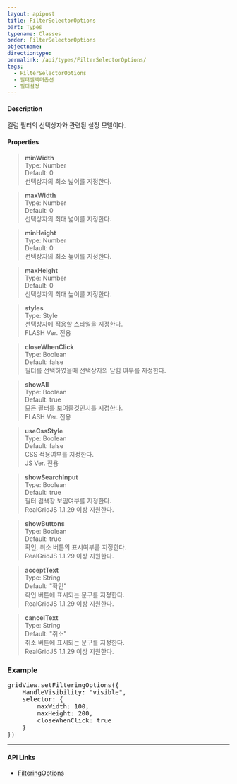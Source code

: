 ```yaml
---
layout: apipost
title: FilterSelectorOptions
part: Types
typename: Classes
order: FilterSelectorOptions
objectname: 
directiontype: 
permalink: /api/types/FilterSelectorOptions/
tags:
  - FilterSelectorOptions
  - 필터셀렉터옵션 
  - 필터설정
---
```


#### Description

 컬럼 필터의 선택상자와 관련된 설정 모델이다.

#### Properties

> **minWidth**  
> Type: Number  
> Default: 0  
> 선택상자의 최소 넓이를 지정한다.  

> **maxWidth**  
> Type: Number  
> Default: 0  
> 선택상자의 최대 넓이를 지정한다.  

> **minHeight**  
> Type: Number  
> Default: 0  
> 선택상자의 최소 높이를 지정한다.  

> **maxHeight**  
> Type: Number  
> Default: 0  
> 선택상자의 최대 높이를 지정한다.  

> **styles**  
> Type: Style  
> 선택상자에 적용할 스타일을 지정한다.  
> FLASH Ver. 전용  

> **closeWhenClick**  
> Type: Boolean  
> Default: false  
> 필터를 선택하였을때 선택상자의 닫힘 여부를 지정한다.  

> **showAll**  
> Type: Boolean  
> Default: true  
> 모든 필터를 보여줄것인지를 지정한다.  
> FLASH Ver. 전용  

> **useCssStyle**  
> Type: Boolean     
> Default: false       
> CSS 적용여부를 지정한다.  
> JS Ver. 전용     

> **showSearchInput**  
> Type: Boolean     
> Default: true       
> 필터 검색창 보임여부를 지정한다.     
> RealGridJS 1.1.29 이상 지원한다.  

> **showButtons**  
> Type: Boolean  
> Default: true      
> 확인, 취소 버튼의 표시여부를 지정한다.     
> RealGridJS 1.1.29 이상 지원한다.  

> **acceptText**  
> Type: String  
> Default: "확인"    
> 확인 버튼에 표시되는 문구를 지정한다.    
> RealGridJS 1.1.29 이상 지원한다.  

> **cancelText**  
> Type: String  
> Default: "취소"    
> 취소 버튼에 표시되는 문구를 지정한다.    
> RealGridJS 1.1.29 이상 지원한다.  

### Example  

<pre class="prettyprint">
gridView.setFilteringOptions({
    HandleVisibility: "visible",
    selector: {
        maxWidth: 100,
        maxHeight: 200,
        closeWhenClick: true
    }
})
</pre>

---

#### API Links

* [FilteringOptions](/api/types/FilteringOptions/)
